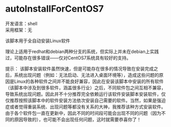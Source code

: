 # autoInstallForCentOS7

开发语言：shell  
采用框架：无

该脚本用于全自动安装Linux软件

理论上适用于redhat和debian两种分支的系统，但实际上并未在debian上实践过，可能存在很多错误——仅对CentOS7系统具有较好的支持。

提示：
该脚本安装软件虽然快速，但是可能存在很多的情况导致在安装完成之后，系统出现问题（例如：无法启动、无法进入桌面环境等），造成这些问题的原因是Linux的各种软件之间并不能良好兼容，因此在安装该脚本中安装的所有软件（该脚本中涉及到很多软件，涵盖很多行业）之后，不同软件包之间互相不兼容，导致系统出现问题。因此并不十分推荐完全依赖运行该软件安装脚本安装软件，仅仅推荐按照该脚本中的软件安装方法依次安装自己需要的软件。当然，如果是强迫症或者觉得重装系统、出现问题等都没有关系的大神，我推荐该种方式安装软件。由于各个软件包一直在更新中，因此不同的时间段可能会出现不同的问题（因为不同的原因导致的），也可能不会出现任何问题，这时就需要恭喜你了！

